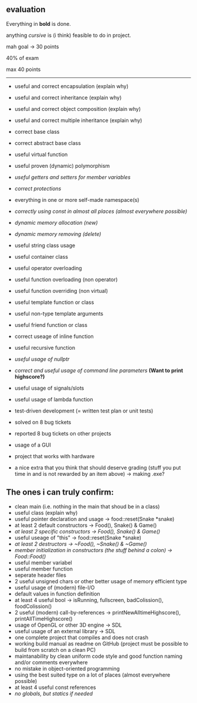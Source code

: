 ## evaluation

Everything in **bold** is done.

anything *cursive* is (i think) feasible to do in project.

mah goal -> 30 points

40% of exam

max 40 points

<hr>

- useful and correct encapsulation (explain why)
- useful and correct inheritance (explain why)
- useful and correct object composition (explain why)
- useful and correct multiple inheritance (explain why)
- correct base class
- correct abstract base class
- useful virtual function
- useful proven (dynamic) polymorphism
- *useful getters and setters for member variables*
- *correct protections*
- everything in one or more self-made namespace(s)

- *correctly using const in almost all places (almost everywhere possible)*

- *dynamic memory allocation (new)*
- *dynamic memory removing (delete)*

- useful string class usage
- useful container class
- useful operator overloading
- useful function overloading (non operator)
- useful function overriding (non virtual)
- useful template function or class
- useful non-type template arguments
- useful friend function or class
- correct useage of inline function
- useful recursive function
- *useful usage of nullptr*
- *correct and useful usage of command line parameters* **(Want to print highscore?)**
- useful usage of signals/slots
- useful usage of lambda function
- test-driven development (= written test plan or unit tests)
- solved on 8 bug tickets
- reported 8 bug tickets on other projects
- usage of a GUI
- project that works with hardware
- a nice extra that you think that should deserve grading (stuff you put time in and is not rewarded by an item above) -> making .exe?

## The ones i can truly confirm:

- clean main (i.e. nothing in the main that shoud be in a class)
- useful class (explain why)
- useful pointer declaration and usage -> food::reset(Snake *snake)
- at least 2 default constructors -> Food(), Snake() & Game()
- *at least 2 specific constructors -> Food(), Snake() & Game()*
- useful useage of "this" -> food::reset(Snake *snake)
- *at least 2 destructors -> ~Food(), ~Snake() & ~Game()*
- *member initialization in constructors (the stuff behind a colon) -> Food::Food()*
- useful member variabel
- useful member function
- seperate header files
- 2 useful unsigned chars or other better usage of memory efficient type
- useful usage of (modern) file-I/O
- default values in function definition
- at least 4 useful bool -> isRunning, fullscreen, badColission(), foodColission()
- 2 useful (modern) call-by-references -> printNewAlltimeHighscore(), printAllTimeHighscore()
- usage of OpenGL or other 3D engine -> SDL
- useful usage of an external library -> SDL
- one complete project that compiles and does not crash
- working build manual as readme on GitHub (project must be possible to build from scratch on a clean PC)
- maintanability by clean uniform code style and good function naming and/or comments everywhere
- no mistake in object-oriented programming
- using the best suited type on a lot of places (almost everywhere possible)
- at least 4 useful const references
- *no globals, but statics if needed*
